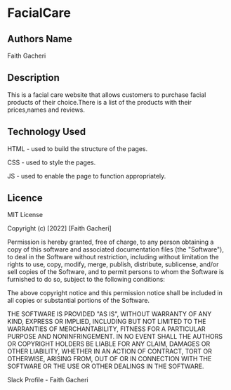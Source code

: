 # FacialCare

## Authors Name

 Faith Gacheri



## Description
This is a facial care website that allows customers to purchase facial products of their choice.There is a list of the products with their prices,names and reviews.



## Technology Used
HTML - used to build the structure of the pages.

CSS - used to style the pages.

JS - used to enable the page to function appropriately.


## Licence
MIT License

Copyright (c) [2022] [Faith Gacheri]

Permission is hereby granted, free of charge, to any person obtaining a copy of this software and associated documentation files (the "Software"), to deal in the Software without restriction, including without limitation the rights to use, copy, modify, merge, publish, distribute, sublicense, and/or sell copies of the Software, and to permit persons to whom the Software is furnished to do so, subject to the following conditions:

The above copyright notice and this permission notice shall be included in all copies or substantial portions of the Software.

THE SOFTWARE IS PROVIDED "AS IS", WITHOUT WARRANTY OF ANY KIND, EXPRESS OR IMPLIED, INCLUDING BUT NOT LIMITED TO THE WARRANTIES OF MERCHANTABILITY, FITNESS FOR A PARTICULAR PURPOSE AND NONINFRINGEMENT. IN NO EVENT SHALL THE AUTHORS OR COPYRIGHT HOLDERS BE LIABLE FOR ANY CLAIM, DAMAGES OR OTHER LIABILITY, WHETHER IN AN ACTION OF CONTRACT, TORT OR OTHERWISE, ARISING FROM, OUT OF OR IN CONNECTION WITH THE SOFTWARE OR THE USE OR OTHER DEALINGS IN THE SOFTWARE.



Slack Profile - Faith Gacheri

